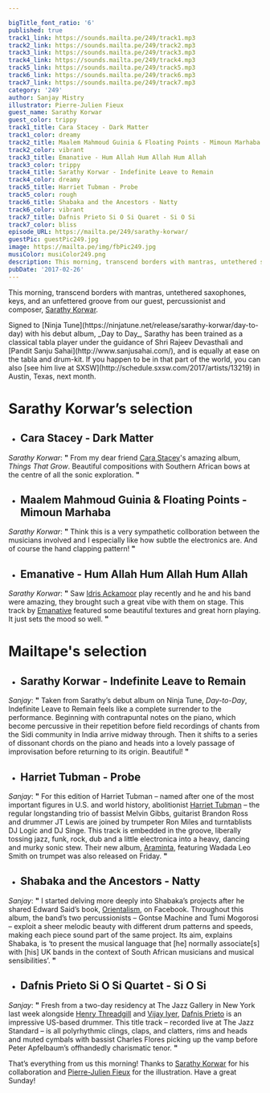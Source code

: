 ```yaml
---

bigTitle_font_ratio: '6'
published: true
track1_link: https://sounds.mailta.pe/249/track1.mp3
track2_link: https://sounds.mailta.pe/249/track2.mp3
track3_link: https://sounds.mailta.pe/249/track3.mp3
track4_link: https://sounds.mailta.pe/249/track4.mp3
track5_link: https://sounds.mailta.pe/249/track5.mp3
track6_link: https://sounds.mailta.pe/249/track6.mp3
track7_link: https://sounds.mailta.pe/249/track7.mp3
category: '249'
author: Sanjay Mistry
illustrator: Pierre-Julien Fieux
guest_name: Sarathy Korwar
guest_color: trippy
track1_title: Cara Stacey - Dark Matter
track1_color: dreamy
track2_title: Maalem Mahmoud Guinia & Floating Points - Mimoun Marhaba
track2_color: vibrant
track3_title: Emanative - Hum Allah Hum Allah Hum Allah
track3_color: trippy
track4_title: Sarathy Korwar - Indefinite Leave to Remain
track4_color: dreamy
track5_title: Harriet Tubman - Probe
track5_color: rough
track6_title: Shabaka and the Ancestors - Natty
track6_color: vibrant
track7_title: Dafnis Prieto Si O Si Quaret - Si O Si
track7_color: bliss
episode_URL: https://mailta.pe/249/sarathy-korwar/
guestPic: guestPic249.jpg
image: https://mailta.pe/img/fbPic249.jpg
musiColor: musiColor249.png
description: This morning, transcend borders with mantras, untethered saxophones, keys, and an unfettered groove from our guest, percussionist and composer, Sarathy Korwar.
pubDate: '2017-02-26'
---
```

This morning, transcend borders with mantras, untethered saxophones, keys, and an unfettered groove from our guest, percussionist and composer, [Sarathy Korwar](http://www.sarathykorwar.com/).

<p>Signed to [Ninja Tune](https://ninjatune.net/release/sarathy-korwar/day-to-day) with his debut album, _Day to Day_, Sarathy has been trained as a classical tabla player under the guidance of Shri Rajeev Devasthali and [Pandit Sanju Sahai](http://www.sanjusahai.com/), and is equally at ease on the tabla and drum-kit. If you happen to be in that part of the world, you can also [see him live at SXSW](http://schedule.sxsw.com/2017/artists/13219) in Austin, Texas, next month.



# **Sarathy Korwar’s selection**

+ ## Cara Stacey - Dark Matter
_Sarathy Korwar_: **"** From my dear friend [Cara Stacey](http://www.carastacey.com/)'s amazing album, _Things That Grow_. Beautiful compositions with Southern African bows at the centre of all the sonic exploration. **"** 

+ ## Maalem Mahmoud Guinia & Floating Points - Mimoun Marhaba
_Sarathy Korwar_: **"** Think this is a very sympathetic collboration between the musicians involved and I especially like how subtle the electronics are. And of course the hand clapping pattern! **"** 

+ ## Emanative - Hum Allah Hum Allah Hum Allah
_Sarathy Korwar_: **"** Saw [Idris Ackamoor](https://en.wikipedia.org/wiki/Idris_Ackamoor) play recently and he and his band were amazing, they brought such a great vibe with them on stage. This track by [Emanative](https://emanative.bandcamp.com/) featured some beautiful textures and great horn playing. It just sets the mood so well. **"** 


# Mailtape's selection

+ ## Sarathy Korwar - Indefinite Leave to Remain
_Sanjay_: **"** Taken from Sarathy’s debut album on Ninja Tune, _Day-to-Day_, Indefinite Leave to Remain feels like a complete surrender to the performance. Beginning with contrapuntal notes on the piano, which become percussive in their repetition before field recordings of chants from the Sidi community in India arrive midway through. Then it shifts to a series of dissonant chords on the piano and heads into a lovely passage of improvisation before returning to its origin. Beautiful! **"**  

+ ## Harriet Tubman - Probe

_Sanjay_: **"** For this edition of Harriet Tubman – named after one of the most important figures in U.S. and world history, abolitionist [Harriet Tubman](https://en.wikipedia.org/wiki/Harriet_Tubman) – the regular longstanding trio of bassist Melvin Gibbs, guitarist Brandon Ross and drummer JT Lewis are joined by trumpeter Ron Miles and turntablists DJ Logic and DJ Singe. This track is embedded in the groove, liberally tossing jazz, funk, rock, dub and a little electronica into a heavy, dancing and murky sonic stew. Their new album, [Araminta](http://sunnysidezone.com/album/araminta), featuring Wadada Leo Smith on trumpet was also released on Friday. **"** 

+ ## Shabaka and the Ancestors - Natty
_Sanjay_: **"** I started delving more deeply into Shabaka’s projects after he shared Edward Said’s book, [Orientalism](https://en.wikipedia.org/wiki/Orientalism_(book)), on Facebook. Throughout this album, the band’s two percussionists – Gontse Machine and Tumi Mogorosi – exploit a sheer melodic beauty with different drum patterns and speeds, making each piece sound part of the same project. Its aim, explains Shabaka, is ‘to present the musical language that [he] normally associate[s] with [his] UK bands in the context of South African musicians and musical sensibilities’. **"** 

+ ## Dafnis Prieto Si O Si Quartet - Si O Si
_Sanjay_: **"** Fresh from a two-day residency at The Jazz Gallery in New York last week alongside [Henry Threadgill](https://www.pirecordings.com/artist/Henry_Threadgill) and [Vijay Iyer](http://vijay-iyer.com/), [Dafnis Prieto](https://dafnisonmusic.com/) is an impressive US-based drummer. This title track – recorded live at The Jazz Standard – is all polyrhythmic clings, claps, and clatters, rims and heads and muted cymbals with bassist Charles Flores picking up the vamp before Peter Apfelbaum’s offhandedly charismatic tenor. **"** 


That’s everything from us this morning! Thanks to [Sarathy Korwar](http://www.sarathykorwar.com/) for his collaboration and [Pierre-Julien Fieux](http://pierrejulienfieux.com/) for the illustration. Have a great Sunday!
